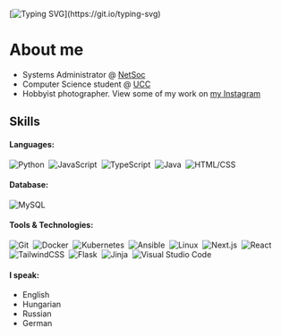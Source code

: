 [![Typing SVG](https://readme-typing-svg.demolab.com?font=Fira+Code&size=40&pause=1000&color=4707F7&repeat=false&width=600&height=65&lines=Hi%2C+I'm+M%C3%A1t%C3%A9+G.+Sa%C3%A1ry.)](https://git.io/typing-svg)
# About me

- Systems Administrator @ [NetSoc](https://netsoc.co/rk/)
- Computer Science student @ [UCC](https://www.ucc.ie/en/)
- Hobbyist photographer. View some of my work on [my Instagram](https://www.instagram.com/matesaary/)

## Skills

#### Languages:

![Python](https://img.shields.io/badge/Python-0078d7?style=flat-square&logo=python&logoColor=FFD43B)&nbsp;
![JavaScript](https://img.shields.io/badge/JavaScript-F0DB4F?style=flat-square&logo=javascript&logoColor=323330)&nbsp;
![TypeScript](https://img.shields.io/badge/TypeScript-steelblue?style=flat-square&logo=typescript&logoColor=white)&nbsp;
![Java](https://img.shields.io/badge/Java-f89820?style=flat-square&logoColor=FFD43B&color=f89820)&nbsp;
![HTML/CSS](https://img.shields.io/badge/HTML%2FCSS-E34C26?style=flat-square&logo=html5&logoColor=white)&nbsp;

#### Database:

![MySQL](https://img.shields.io/badge/MySQL-00758F?style=flat-square&logo=mysql&logoColor=white)&nbsp;

#### Tools & Technologies:

![Git](https://img.shields.io/badge/Git-F1502F?style=flat-square&logo=git&logoColor=white)&nbsp;
![Docker](https://img.shields.io/badge/Docker-384d54?style=flat-square&logo=docker)&nbsp;
![Kubernetes](https://img.shields.io/badge/Kubernetes-384d54?style=flat-square&logo=kubernetes)&nbsp;
![Ansible](https://img.shields.io/badge/Ansible-384d54?style=flat-square&logo=ansible)&nbsp;
![Linux](https://img.shields.io/badge/Linux-333333?style=flat-square&logo=linux)&nbsp;
![Next.js](https://img.shields.io/badge/Next.js-black?style=flat-square&logo=nextdotjs&logoColor=white)&nbsp;
![React](https://img.shields.io/badge/React-blue?style=flat-square&logo=react)&nbsp;
![TailwindCSS](https://img.shields.io/badge/TailwindCSS-white?style=flat-square&logo=tailwindcss)&nbsp;
![Flask](https://img.shields.io/badge/Flask-black?style=flat-square&logo=flask)&nbsp;
![Jinja](https://img.shields.io/badge/Jinja-333333?style=flat-square&logo=jinja)&nbsp;
![Visual Studio Code](https://img.shields.io/badge/VS%20Code-0078d7?style=flat-square&logo=visualstudiocode)&nbsp;

<!--START_SECTION:devmetics-->
<!--END_SECTION:devmetics-->


#### I speak:

- English
- Hungarian
- Russian
- German
